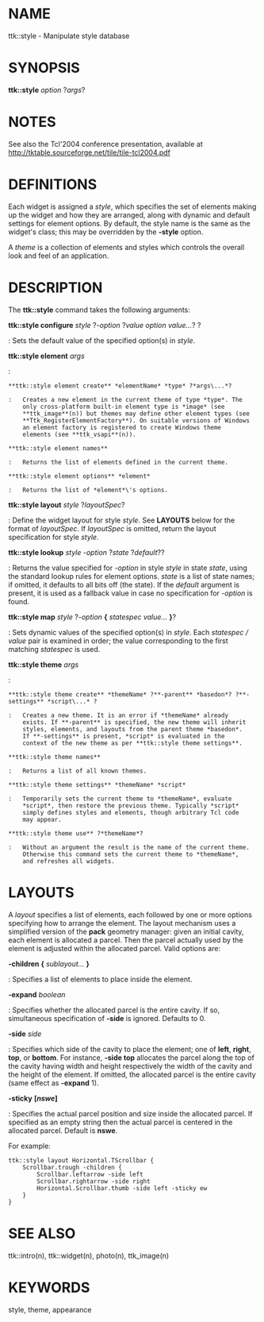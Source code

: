 # NAME

ttk::style - Manipulate style database

# SYNOPSIS

**ttk::style** *option* ?*args*?

# NOTES

See also the Tcl\'2004 conference presentation, available at
http://tktable.sourceforge.net/tile/tile-tcl2004.pdf

# DEFINITIONS

Each widget is assigned a *style*, which specifies the set of elements
making up the widget and how they are arranged, along with dynamic and
default settings for element options. By default, the style name is the
same as the widget\'s class; this may be overridden by the **-style**
option.

A *theme* is a collection of elements and styles which controls the
overall look and feel of an application.

# DESCRIPTION

The **ttk::style** command takes the following arguments:

**ttk::style configure** *style* ?*-option* ?*value option value\...*? ?

:   Sets the default value of the specified option(s) in *style*.

**ttk::style element** *args*

:   

    **ttk::style element create** *elementName* *type* ?*args\...*?

    :   Creates a new element in the current theme of type *type*. The
        only cross-platform built-in element type is *image* (see
        **ttk_image**(n)) but themes may define other element types (see
        **Ttk_RegisterElementFactory**). On suitable versions of Windows
        an element factory is registered to create Windows theme
        elements (see **ttk_vsapi**(n)).

    **ttk::style element names**

    :   Returns the list of elements defined in the current theme.

    **ttk::style element options** *element*

    :   Returns the list of *element*\'s options.

**ttk::style layout** *style* ?*layoutSpec*?

:   Define the widget layout for style *style*. See **LAYOUTS** below
    for the format of *layoutSpec*. If *layoutSpec* is omitted, return
    the layout specification for style *style*.

**ttk::style lookup** *style* *-option* ?*state* ?*default*??

:   Returns the value specified for *-option* in style *style* in state
    *state*, using the standard lookup rules for element options.
    *state* is a list of state names; if omitted, it defaults to all
    bits off (the state). If the *default* argument is present, it is
    used as a fallback value in case no specification for *-option* is
    found.

**ttk::style map** *style* ?*-option* **{** *statespec value\...* **}**?

:   Sets dynamic values of the specified option(s) in *style*. Each
    *statespec / value* pair is examined in order; the value
    corresponding to the first matching *statespec* is used.

**ttk::style theme** *args*

:   

    **ttk::style theme create** *themeName* ?**-parent** *basedon*? ?**-settings** *script\...* ?

    :   Creates a new theme. It is an error if *themeName* already
        exists. If **-parent** is specified, the new theme will inherit
        styles, elements, and layouts from the parent theme *basedon*.
        If **-settings** is present, *script* is evaluated in the
        context of the new theme as per **ttk::style theme settings**.

    **ttk::style theme names**

    :   Returns a list of all known themes.

    **ttk::style theme settings** *themeName* *script*

    :   Temporarily sets the current theme to *themeName*, evaluate
        *script*, then restore the previous theme. Typically *script*
        simply defines styles and elements, though arbitrary Tcl code
        may appear.

    **ttk::style theme use** ?*themeName*?

    :   Without an argument the result is the name of the current theme.
        Otherwise this command sets the current theme to *themeName*,
        and refreshes all widgets.

# LAYOUTS

A *layout* specifies a list of elements, each followed by one or more
options specifying how to arrange the element. The layout mechanism uses
a simplified version of the **pack** geometry manager: given an initial
cavity, each element is allocated a parcel. Then the parcel actually
used by the element is adjusted within the allocated parcel. Valid
options are:

**-children {** *sublayout\...* **}**

:   Specifies a list of elements to place inside the element.

**-expand** *boolean*

:   Specifies whether the allocated parcel is the entire cavity. If so,
    simultaneous specification of **-side** is ignored. Defaults to 0.

**-side** *side*

:   Specifies which side of the cavity to place the element; one of
    **left**, **right**, **top**, or **bottom**. For instance, **-side
    top** allocates the parcel along the top of the cavity having width
    and height respectively the width of the cavity and the height of
    the element. If omitted, the allocated parcel is the entire cavity
    (same effect as **-expand** 1).

**-sticky** **\[***nswe***\]**

:   Specifies the actual parcel position and size inside the allocated
    parcel. If specified as an empty string then the actual parcel is
    centered in the allocated parcel. Default is **nswe**.

For example:

    ttk::style layout Horizontal.TScrollbar {
        Scrollbar.trough -children {
            Scrollbar.leftarrow -side left
            Scrollbar.rightarrow -side right
            Horizontal.Scrollbar.thumb -side left -sticky ew
        }
    }

# SEE ALSO

ttk::intro(n), ttk::widget(n), photo(n), ttk_image(n)

# KEYWORDS

style, theme, appearance
